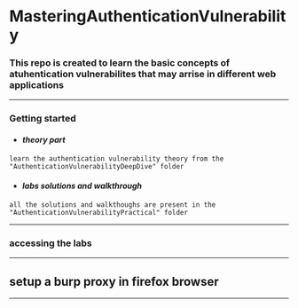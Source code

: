 # MasteringAuthenticationVulnerability

### **This repo is created to learn the basic concepts of atuhentication vulnerabilites that may arrise in different web applications**


---

### Getting started

- #### *theory part*
```
learn the authentication vulnerability theory from the 
"AuthenticationVulnerabilityDeepDive" folder
```

- #### *labs solutions and walkthrough*
```
all the solutions and walkthoughs are present in the 
"AuthenticationVulnerabilityPractical" folder
```
---

### accessing the labs


---

## setup a burp proxy in firefox browser

---